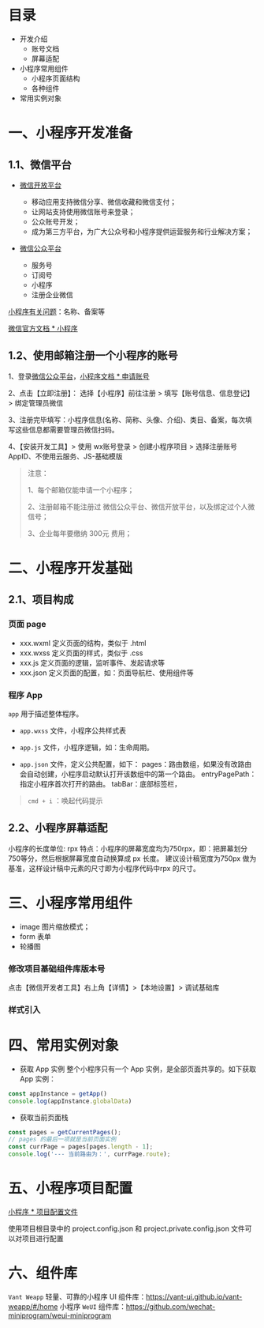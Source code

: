 # 目录
* 开发介绍
  * 账号文档
  * 屏幕适配
* 小程序常用组件
  * 小程序页面结构
  * 各种组件
* 常用实例对象

# 一、小程序开发准备

## 1.1、微信平台

* [微信开放平台](https://open.weixin.qq.com/)
  * 移动应用支持微信分享、微信收藏和微信支付；
  * 让网站支持使用微信账号来登录；
  * 公众账号开发；
  * 成为第三方平台，为广大公众号和小程序提供运营服务和行业解决方案；

* [微信公众平台](https://mp.weixin.qq.com/)
  * 服务号
  * 订阅号
  * 小程序
  * 注册企业微信

[小程序有关问题](https://kf.qq.com/faq/170109umMvm6170109MZNnYV.html)：名称、备案等

[微信官方文档 * 小程序](https://developers.weixin.qq.com/miniprogram/dev/devtools/devtools.html)

## 1.2、使用邮箱注册一个小程序的账号

1、登录[微信公众平台](https://mp.weixin.qq.com/)，[小程序文档 * 申请账号](https://developers.weixin.qq.com/miniprogram/dev/framework/quickstart/getstart.html)

2、点击【立即注册】： 选择【小程序】前往注册 > 填写【账号信息、信息登记】> 绑定管理员微信

3、注册完毕填写：小程序信息(名称、简称、头像、介绍)、类目、备案，每次填写这些信息都需要管理员微信扫码。

4、【安装开发工具】> 使用 wx账号登录 > 创建小程序项目 > 选择注册账号AppID、不使用云服务、JS-基础模版

> 注意：
> 
> 1、每个邮箱仅能申请一个小程序；
> 
> 2、注册邮箱不能注册过 微信公众平台、微信开放平台，以及绑定过个人微信号；
> 
> 3、企业每年要缴纳 300元 费用；
> 

# 二、小程序开发基础

## 2.1、项目构成


### 页面 page 

* xxx.wxml 定义页面的结构，类似于 .html
* xxx.wxss 定义页面的样式，类似于 .css
* xxx.js 定义页面的逻辑，监听事件、发起请求等
* xxx.json 定义页面的配置，如：页面导航栏、使用组件等

### 程序 App
`app` 用于描述整体程序。

* `app.wxss` 文件，小程序公共样式表

* `app.js` 文件，小程序逻辑，如：生命周期。

* `app.json` 文件，定义公共配置，如下：
  pages：路由数组，如果没有改路由会自动创建，小程序启动默认打开该数组中的第一个路由。
  entryPagePath：指定小程序首次打开的路由。
  tabBar：底部标签栏，


> `cmd + i` ：唤起代码提示

## 2.2、小程序屏幕适配

小程序的长度单位: rpx
特点：小程序的屏幕宽度均为750rpx，即：把屏幕划分750等分，然后根据屏幕宽度自动换算成 px 长度。
建议设计稿宽度为750px 做为基准，这样设计稿中元素的尺寸即为小程序代码中rpx 的尺寸。


# 三、小程序常用组件

* image 图片缩放模式；
* form 表单 
* 轮播图

### 修改项目基础组件库版本号

点击【微信开发者工具】右上角【详情】>【本地设置】> 调试基础库

### 样式引入

# 四、常用实例对象

* 获取 App 实例
整个小程序只有一个 App 实例，是全部页面共享的。如下获取 App 实例：

```js
const appInstance = getApp()
console.log(appInstance.globalData)
```

* 获取当前页面栈

```js
const pages = getCurrentPages();
// pages 的最后一项就是当前页面实例
const currPage = pages[pages.length - 1];
console.log('--- 当前路由为：', currPage.route);
```

# 五、小程序项目配置

[小程序 * 项目配置文件](https://developers.weixin.qq.com/miniprogram/dev/devtools/projectconfig.html)

使用项目根目录中的 project.config.json 和 project.private.config.json 文件可以对项目进行配置


# 六、组件库

`Vant Weapp` 轻量、可靠的小程序 UI 组件库：<https://vant-ui.github.io/vant-weapp/#/home>
 小程序 `WeUI` 组件库：<https://github.com/wechat-miniprogram/weui-miniprogram>